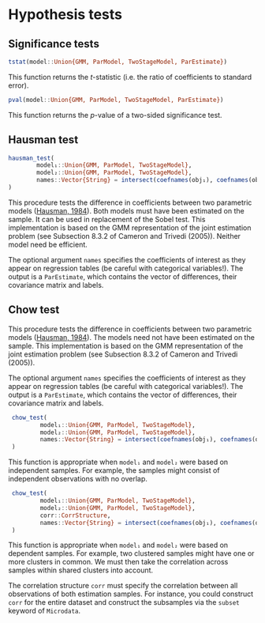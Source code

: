 # Hypothesis tests

## Significance tests

```julia
tstat(model::Union{GMM, ParModel, TwoStageModel, ParEstimate})
```

This function returns the *t*-statistic (i.e. the ratio of coefficients to standard error).

```julia
pval(model::Union{GMM, ParModel, TwoStageModel, ParEstimate})
```

This function returns the *p*-value of a two-sided significance test.

## Hausman test

```julia
hausman_test(
        model₁::Union{GMM, ParModel, TwoStageModel},
        model₂::Union{GMM, ParModel, TwoStageModel},
        names::Vector{String} = intersect(coefnames(obj₁), coefnames(obj₂))
)
```

This procedure tests the difference in coefficients between two parametric models ([Hausman, 1984](http://jstor.org/stable/1913827)). Both models must have been estimated on the sample. It can be used in replacement of the Sobel test. This implementation is based on the GMM representation of the joint estimation problem (see Subsection 8.3.2 of Cameron and Trivedi (2005)). Neither model need be efficient.

The optional argument `names` specifies the coefficients of interest as they appear on regression tables (be careful with categorical variables!). The output is a `ParEstimate`, which contains the vector of differences, their covariance matrix and labels.

## Chow test

This procedure tests the difference in coefficients between two parametric models ([Hausman, 1984](http://jstor.org/stable/1913827)). The models need not have been estimated on the sample. This implementation is based on the GMM representation of the joint estimation problem (see Subsection 8.3.2 of Cameron and Trivedi (2005)).

The optional argument `names` specifies the coefficients of interest as they appear on regression tables (be careful with categorical variables!). The output is a `ParEstimate`, which contains the vector of differences, their covariance matrix and labels.

```julia
 chow_test(
         model₁::Union{GMM, ParModel, TwoStageModel},
         model₂::Union{GMM, ParModel, TwoStageModel},
         names::Vector{String} = intersect(coefnames(obj₁), coefnames(obj₂))
 )
```

This function is appropriate when `model₁` and `model₂` were based on independent samples. For example, the samples might consist of independent observations with no overlap.

```julia
 chow_test(
         model₁::Union{GMM, ParModel, TwoStageModel},
         model₂::Union{GMM, ParModel, TwoStageModel},
         corr::CorrStructure,
         names::Vector{String} = intersect(coefnames(obj₁), coefnames(obj₂))
 )
```

This function is appropriate when `model₁` and `model₂` were based on dependent samples. For example, two clustered samples might have one or more clusters in common. We must then take the correlation across samples within shared clusters into account.

The correlation structure `corr` must specify the correlation between all observations of both estimation samples. For instance, you could construct `corr` for the entire dataset and construct the subsamples via the `subset` keyword of `Microdata`.
